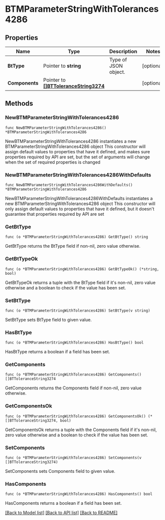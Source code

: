 # BTMParameterStringWithTolerances4286

## Properties

Name | Type | Description | Notes
------------ | ------------- | ------------- | -------------
**BtType** | Pointer to **string** | Type of JSON object. | [optional] 
**Components** | Pointer to [**[]BTToleranceString3274**](BTToleranceString3274.md) |  | [optional] 

## Methods

### NewBTMParameterStringWithTolerances4286

`func NewBTMParameterStringWithTolerances4286() *BTMParameterStringWithTolerances4286`

NewBTMParameterStringWithTolerances4286 instantiates a new BTMParameterStringWithTolerances4286 object
This constructor will assign default values to properties that have it defined,
and makes sure properties required by API are set, but the set of arguments
will change when the set of required properties is changed

### NewBTMParameterStringWithTolerances4286WithDefaults

`func NewBTMParameterStringWithTolerances4286WithDefaults() *BTMParameterStringWithTolerances4286`

NewBTMParameterStringWithTolerances4286WithDefaults instantiates a new BTMParameterStringWithTolerances4286 object
This constructor will only assign default values to properties that have it defined,
but it doesn't guarantee that properties required by API are set

### GetBtType

`func (o *BTMParameterStringWithTolerances4286) GetBtType() string`

GetBtType returns the BtType field if non-nil, zero value otherwise.

### GetBtTypeOk

`func (o *BTMParameterStringWithTolerances4286) GetBtTypeOk() (*string, bool)`

GetBtTypeOk returns a tuple with the BtType field if it's non-nil, zero value otherwise
and a boolean to check if the value has been set.

### SetBtType

`func (o *BTMParameterStringWithTolerances4286) SetBtType(v string)`

SetBtType sets BtType field to given value.

### HasBtType

`func (o *BTMParameterStringWithTolerances4286) HasBtType() bool`

HasBtType returns a boolean if a field has been set.

### GetComponents

`func (o *BTMParameterStringWithTolerances4286) GetComponents() []BTToleranceString3274`

GetComponents returns the Components field if non-nil, zero value otherwise.

### GetComponentsOk

`func (o *BTMParameterStringWithTolerances4286) GetComponentsOk() (*[]BTToleranceString3274, bool)`

GetComponentsOk returns a tuple with the Components field if it's non-nil, zero value otherwise
and a boolean to check if the value has been set.

### SetComponents

`func (o *BTMParameterStringWithTolerances4286) SetComponents(v []BTToleranceString3274)`

SetComponents sets Components field to given value.

### HasComponents

`func (o *BTMParameterStringWithTolerances4286) HasComponents() bool`

HasComponents returns a boolean if a field has been set.


[[Back to Model list]](../README.md#documentation-for-models) [[Back to API list]](../README.md#documentation-for-api-endpoints) [[Back to README]](../README.md)


